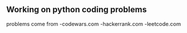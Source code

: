 ## Working on python coding problems

problems come from
-codewars.com
-hackerrank.com
-leetcode.com	
